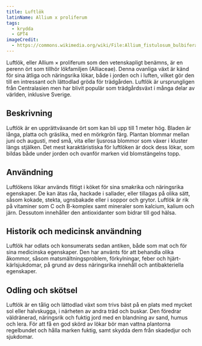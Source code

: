 ```yaml
---
title: Luftlök
latinName: Allium x proliferum
tags:
  - krydda
  - GPT4
imageCredit:
  - https://commons.wikimedia.org/wiki/File:Allium_fistulosum_bulbifera1.jpg
---
```


Luftlök, eller Allium × proliferum som den vetenskapligt benämns, är en perenn ört som tillhör lökfamiljen (Alliaceae). Denna ovanliga växt är känd för sina ätliga och näringsrika lökar, både i jorden och i luften, vilket gör den till en intressant och lättodlad gröda för trädgården. Luftlök är ursprungligen från Centralasien men har blivit populär som trädgårdsväxt i många delar av världen, inklusive Sverige.

## Beskrivning

Luftlök är en upprättväxande ört som kan bli upp till 1 meter hög. Bladen är långa, platta och gräslika, med en mörkgrön färg. Plantan blommar mellan juni och augusti, med små, vita eller ljusrosa blommor som växer i kluster längs stjälken. Det mest karaktäristiska för luftlöken är dock dess lökar, som bildas både under jorden och ovanför marken vid blomstängelns topp.

## Användning

Luftlökens lökar används flitigt i köket för sina smakrika och näringsrika egenskaper. De kan ätas råa, hackade i sallader, eller tillagas på olika sätt, såsom kokade, stekta, ugnsbakade eller i soppor och grytor. Luftlök är rik på vitaminer som C och B-komplex samt mineraler som kalcium, kalium och järn. Dessutom innehåller den antioxidanter som bidrar till god hälsa.

## Historik och medicinsk användning

Luftlök har odlats och konsumerats sedan antiken, både som mat och för sina medicinska egenskaper. Den har använts för att behandla olika åkommor, såsom matsmältningsproblem, förkylningar, feber och hjärt-kärlsjukdomar, på grund av dess näringsrika innehåll och antibakteriella egenskaper.

## Odling och skötsel

Luftlök är en tålig och lättodlad växt som trivs bäst på en plats med mycket sol eller halvskugga, i närheten av andra träd och buskar. Den föredrar väldränerad, näringsrik och fuktig jord med en blandning av sand, humus och lera. För att få en god skörd av lökar bör man vattna plantorna regelbundet och hålla marken fuktig, samt skydda dem från skadedjur och sjukdomar.
